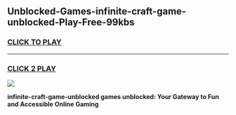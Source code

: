 
## Unblocked-Games-infinite-craft-game-unblocked-Play-Free-99kbs
<h3>
<a href="https://premium76.site?title=infinite-craft-game-unblocked&ref=18A1">CLICK TO PLAY</a></h3>
<hr>

<h3>
<a href="https://premium76.site?title=infinite-craft-game-unblocked&ref=18A1">CLICK 2 PLAY</a>
  
</h3>

<a href="https://premium76.site?title=infinite-craft-game-unblocked&ref=18A1"><img src="https://clearcache.store/games.png"></a>


**infinite-craft-game-unblocked games unblocked: Your Gateway to Fun and Accessible Online Gaming**
